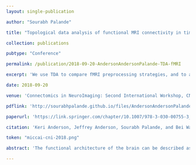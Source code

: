 ```yaml
---
layout: single-publication

author: "Sourabh Palande"

title: "Topological data analysis of functional MRI connectivity in time and space domains"

collection: publications

pubtype: "Conference"

permalink: /publication/2018-09-20-AndersonAndersonPalande-TDA-fMRI

excerpt: 'We use TDA to compare fMRI preprocessing strategies, and to analyze spatial vs temporal functional connectivity.'

date: 2018-09-20

venue: 'Connectomics in NeuroImaging: Second International Workshop, CNI 2018'

pdflink: 'http://sourabhpalande.github.io/files/AndersonAndersonPalande2018-TDA-fMRI.pdf'

paperurl: 'https://link.springer.com/chapter/10.1007/978-3-030-00755-3_8'

citation: 'Keri Anderson, Jeffrey Anderson, Sourabh Palande, and Bei Wang. "Topological Data Analysis of Functional MRI Connectivity in Time and Space Domains." In <i>Connectomics in NeuroImaging: Second international workshop, CNI 2018, held in conjunction with MICCAI 2018, Granada, Spain, September 20, 2018: proceedings. CNI (Workshop)(2nd: 2018: Granada, Spain)</i>, vol. 11083, p. 67. NIH Public Access, 2018.'

token: "miccai-cni-2018.png"

abstract: 'The functional architecture of the brain can be described as a dynamical system where components interact in flexible ways, constrained by physical connections between regions. Using correlation, either in time or in space, as an abstraction of functional connectivity, we analyzed resting state fMRI data from 1003 subjects. We compared several data preprocessing strategies and found that independent component-based nuisance regression outperformed other strategies, with the poorest reproducibility in strategies that include global signal regression. We also found that temporal vs. spatial functional connectivity can encode different aspects of cognition and personality. Topological analyses using persistent homology show that persistence barcodes are significantly correlated to individual differences in cognition and personality, with high reproducibility. Topological data analyses, including approaches to model connectivity in the time domain, are promising tools for representing high-level aspects of cognition, development, and neuropathology.'

---
```

